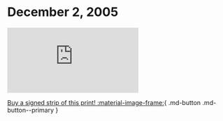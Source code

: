 # December 2, 2005

![](https://www.achewood.com/comic.php?date=12022005)

[Buy a signed strip of this print! :material-image-frame:](https://achewood-holiday-pop-up.myshopify.com/products/strip#12022005){ .md-button .md-button--primary }
